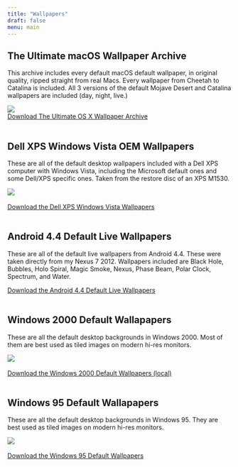 ```yaml
---
title: "Wallpapers"
draft: false
menu: main
---
```


<h2>The Ultimate macOS Wallpaper Archive</h2>
<p>This archive includes every default macOS default wallpaper, in original quality, ripped straight from real Macs. Every wallpaper from Cheetah to Catalina is included. All 3 versions of the default Mojave Desert and Catalina wallpapers are included (day, night, live.)</p>
<img src="2022wparchive.png">
<br>
<a href="https://drive.google.com/file/d/14b0_etnY5_KvUnAC8zcKFqJTRADE4W7q/view?usp=share_link" class="btn btn-primary btn-outline">Download The Ultimate OS X Wallpaper Archive</a>
<br>
<br>
<h2>Dell XPS Windows Vista OEM Wallpapers</h2>
<p>These are all of the default desktop wallpapers included with a Dell XPS computer with Windows Vista, including the Microsoft default ones and some Dell/XPS specific ones. Taken from the restore disc of an XPS M1530.</p>
<img src="XPSWallpapersThumb.png">
<br>
<br>
<a href="https://drive.google.com/file/d/15W2InuZzGI3TK-KXGpRUVlO2ZNN-czX0/view?usp=share_link" class="btn btn-primary btn-outline">Download the Dell XPS Windows Vista Wallpapers</a>
<br>
<br>
<h2>Android 4.4 Default Live Wallpapers</h2>
<p>These are all of the default live wallpapers from Android 4.4. These were taken directly from my Nexus 7 2012. Wallpapers included are Black Hole, Bubbles, Holo Spiral, Magic Smoke, Nexus, Phase Beam, Polar Clock, Spectrum, and Water. </p>
<a href="files/Android 4.4 Live Wallpapers.zip" class="btn btn-primary btn-outline">Download the Android 4.4 Default Live Wallpapers</a>
<br>
<br>
<h2>Windows 2000 Default Wallapapers</h2>
<p>These are all the default desktop backgrounds in Windows 2000. Most of them are best used as tiled images on modern hi-res monitors. </p>
<img src="2KWallpapersThumb.png">
<br>
<br>
<a href="https://drive.google.com/file/d/1z-FB6entPx0wm21HfYESLBHRwUnN2qUt/view?usp=share_link" class="btn btn-primary btn-outline">Download the Windows 2000 Default Wallpapers (local)</a>
<br>
<br>
<h2>Windows 95 Default Wallapapers</h2>
<p>These are all the default desktop backgrounds in Windows 95. They are best used as tiled images on modern hi-res monitors. </p>
<img src="95WallpapersThumb.png">
<br>
<br>
<a href="https://drive.google.com/file/d/167mRDqKnO56GbB9XArLYvzjgJSbB-k65/view?usp=share_link" class="btn btn-primary btn-outline">Download the Windows 95 Default Wallpapers</a>